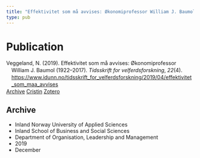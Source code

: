 ```yaml
---
title: "Effektivitet som må avvises: Økonomiprofessor William J. Baumol (1922–2017)"
type: pub
---
```

<h1>Publication</h1>
<article id="csl-bib-container-7ARJWWTK" class="csl-bib-container">
  <div class="csl-bib-body" style="line-height: 1.35; padding-left: 1em; text-indent:-1em;">
  <div class="csl-entry">Veggeland, N. (2019). Effektivitet som m&#xE5; avvises: &#xD8;konomiprofessor William J. Baumol (1922&#x2013;2017). <i>Tidsskrift for velferdsforskning</i>, <i>22</i>(4). <a href="https://www.idunn.no/tidsskrift_for_velferdsforskning/2019/04/effektivitet_som_maa_avvises">https://www.idunn.no/tidsskrift_for_velferdsforskning/2019/04/effektivitet_som_maa_avvises</a></div>
</div>
  <div class="csl-bib-buttons">
    <a href="#taxonomy-article-7ARJWWTK" class="csl-bib-button">Archive</a>
    <a href="https://app.cristin.no/results/show.jsf?id=1758890" alt="Cristin URL" class="csl-bib-button">Cristin</a>
    <a href="http://zotero.org/groups/5022929/items/7ARJWWTK" alt="Zotero URL" class="csl-bib-button">Zotero</a>
  </div>
  <div id="csl-bib-meta-container-7ARJWWTK"></div>
</article>
<div id="csl-bib-meta-7ARJWWTK" class="csl-bib-meta">
  <article id="taxonomy-article-7ARJWWTK" class="taxonomy-article">
    <h1>Archive</h1>
    <ul>
      <li>Inland Norway University of Applied Sciences</li>
      <li>Inland School of Business and Social Sciences</li>
      <li>Department of Organisation, Leadership and Management</li>
      <li>2019</li>
      <li>December</li>
    </ul>
  </article>
</div>
